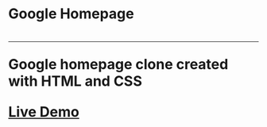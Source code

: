 <h1>Google Homepage<h1>
<hr>
<p>Google homepage clone created with HTML and CSS<p>
<a href="#">Live Demo</a>